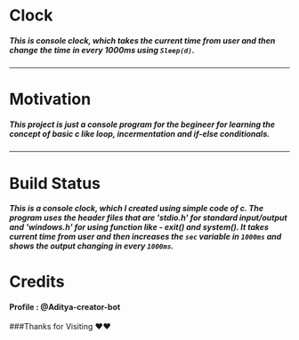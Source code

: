 # Clock

##### This is console clock, which takes the current time from user and then change the time in every 1000ms using `Sleep(d)`.

---

# Motivation

##### This project is just a console program for the begineer for learning the concept of basic c like loop, incermentation and if-else conditionals.

---

# Build Status

##### This is a console clock, which I created using simple code of c. The program uses the header files that are **'stdio.h'** for standard input/output and **'windows.h'** for using function like - **exit()** and **system()**. It takes current time from user and then increases the `sec` variable in `1000ms` and shows the output changing in every `1000ms`.

# Credits

#### Profile : @Aditya-creator-bot

###Thanks for Visiting ♥♥
